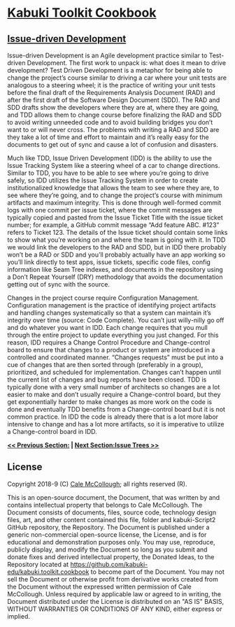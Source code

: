 # [Kabuki Toolkit Cookbook](../readme.md)

## [Issue-driven Development](./readme.md)

Issue-driven Development is an Agile development practice similar to Test-driven Development. The first work to unpack is: what does it mean to drive development? Test Driven Development is a metaphor for being able to change the project’s course similar to driving a car where your unit tests are analogous to a steering wheel; it is the practice of writing your unit tests before the final draft of the Requirements Analysis Document (RAD) and after the first draft of the Software Design Document (SDD). The RAD and SDD drafts show the developers where they are at, where they are going, and TDD allows them to change course before finalizing the RAD and SDD to avoid writing unneeded code and to avoid building bridges you don’t want to or will never cross. The problems with writing a RAD and SDD are they take a lot of time and effort to maintain and it’s really easy for the documents to get out of sync and cause a lot of confusion and disasters.

Much like TDD, Issue Driven Development (IDD) is the ability to use the Issue Tracking System like a steering wheel of a car to change directions. Similar to TDD, you have to be able to see where you’re going to drive safely, so IDD utilizes the Issue Tracking System in order to create institutionalized knowledge that allows the team to see where they are, to see where they’re going, and to change the project’s course with minimum artifacts and maximum integrity. This is done through well-formed commit logs with one commit per issue ticket, where the commit messages are typically copied and pasted from the Issue Ticket Title with the issue ticket number; for example, a GitHub commit message “Add feature ABC. #123” refers to Ticket 123. The details of the Issue ticket should contain some links to show what you’re working on and where the team is going with it. In TDD we would link the developers to the RAD and SDD, but in IDD there probably won’t be a RAD or SDD and you’ll probably actually have an app working so you’ll link directly to test apps, issue tickets, specific code files, config information like Seam Tree indexes, and documents in the repository using a Don’t Repeat Yourself (DRY) methodology that avoids the documentation getting out of sync with the source.

Changes in the project course require Configuration Management. Configuration management is the practice of identifying project artifacts and handling changes systematically so that a system can maintain it’s integrity over time (source: Code Complete). You can’t just willy-nilly go off and do whatever you want in IDD. Each change requires that you mull through the entire project to update everything you just changed. For this reason, IDD requires a Change Control Procedure and Change-control board to ensure that changes to a product or system are introduced in a controlled and coordinated manner. “Changes requests” must be put into a cue of changes that are then sorted through (preferably in a group), prioritized, and scheduled for implementation. Changes can’t happen until the current list of changes and bug reports have been closed. TDD is typically done with a very small number of architects so changes are a lot easier to make and don’t usually require a Change-control board, but they get exponentially harder to make changes as more work on the code is done and eventually TDD benefits from a Change-control board but it is not common practice. In IDD the code is already there that is a lot more labor intensive to change and has a lot more artifacts, so it is imperative to utilize a Change-control board in IDD.

**[<< Previous Section:](./.md) | [Next Section:Issue Trees >>](./issue_trees.md)**

## License

Copyright 2018-9 (C) [Cale McCollough](https://calemccollough.github.io); all rights reserved (R).

This is an open-source document, the Document, that was written by and contains intellectual property that belongs to Cale McCollough. The Document consists of documents, files, source code, technology design files, art, and other content contained this file, folder and kabuki-Script2 GitHub repository, the Repository. The Document is published under a generic non-commercial open-source license, the License, and is for educational and demonstration purposes only. You may use, reproduce, publicly display, and modify the Document so long as you submit and donate fixes and derived intellectual property, the Donated Ideas, to the Repository located at <https://github.com/kabuki-edu/kabuki.toolkit.cookbook> to become part of the Document. You may not sell the Document or otherwise profit from derivative works created from the Document without the expressed written permission of Cale McCollough. Unless required by applicable law or agreed to in writing, the Document distributed under the License is distributed on an "AS IS" BASIS, WITHOUT WARRANTIES OR CONDITIONS OF ANY KIND, either express or implied.
